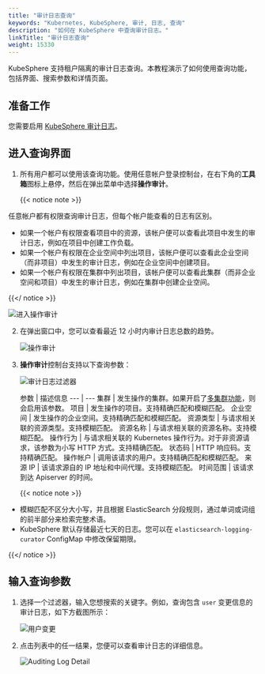 ```yaml
---
title: "审计日志查询"
keywords: "Kubernetes, KubeSphere, 审计, 日志, 查询"
description: "如何在 KubeSphere 中查询审计日志。"
linkTitle: "审计日志查询"
weight: 15330
---
```


KubeSphere 支持租户隔离的审计日志查询。本教程演示了如何使用查询功能，包括界面、搜索参数和详情页面。

## 准备工作

您需要启用 [KubeSphere 审计日志](../../../pluggable-components/auditing-logs/)。

## 进入查询界面

1. 所有用户都可以使用该查询功能。使用任意帐户登录控制台，在右下角的**工具箱**图标上悬停，然后在弹出菜单中选择**操作审计**。

   {{< notice note >}} 

任意帐户都有权限查询审计日志，但每个帐户能查看的日志有区别。

- 如果一个帐户有权限查看项目中的资源，该帐户便可以查看此项目中发生的审计日志，例如在项目中创建工作负载。
- 如果一个帐户有权限在企业空间中列出项目，该帐户便可以查看此企业空间（而非项目）中发生的审计日志，例如在企业空间中创建项目。
- 如果一个帐户有权限在集群中列出项目，该帐户便可以查看此集群（而非企业空间和项目）中发生的审计日志，例如在集群中创建企业空间。

{{</ notice >}} 

   ![进入操作审计](/images/docs/zh-cn/toolbox/auditing/auditing-log-query/auditing-operating-ui.PNG)

2. 在弹出窗口中，您可以查看最近 12 小时内审计日志总数的趋势。

   ![操作审计](/images/docs/zh-cn/toolbox/auditing/auditing-log-query/auditing-operating.PNG)

3. **操作审计**控制台支持以下查询参数：

   ![审计日志过滤器](/images/docs/zh-cn/toolbox/auditing/auditing-log-query/auditing-log-filter.PNG)

   参数         | 描述信息 
 ---               | --- 
 集群         | 发生操作的集群。如果开启了[多集群功能](../../../multicluster-management/)，则会启用该参数。 
 项目         | 发生操作的项目。支持精确匹配和模糊匹配。 
 企业空间       | 发生操作的企业空间。支持精确匹配和模糊匹配。 
 资源类型   | 与请求相关联的资源类型。支持模糊匹配。 
 资源名称   | 与请求相关联的资源名称。支持模糊匹配。 
 操作行为          | 与请求相关联的 Kubernetes 操作行为。对于非资源请求，该参数为小写 HTTP 方式。支持精确匹配。 
 状态码      | HTTP 响应码。支持精确匹配。 
 操作帐户 | 调用该请求的用户。支持精确匹配和模糊匹配。 
 来源 IP      | 该请求源自的 IP 地址和中间代理。支持模糊匹配。 
 时间范围      | 该请求到达 Apiserver 的时间。 

   {{< notice note >}} 

- 模糊匹配不区分大小写，并且根据 ElasticSearch 分段规则，通过单词或词组的前半部分来检索完整术语。
- KubeSphere 默认存储最近七天的日志。您可以在 `elasticsearch-logging-curator` ConfigMap 中修改保留期限。

{{</ notice >}} 

## 输入查询参数

1. 选择一个过滤器，输入您想搜索的关键字。例如，查询包含 `user` 变更信息的审计日志，如下方截图所示：

   ![用户变更](/images/docs/zh-cn/toolbox/auditing/auditing-log-query/user-changed.PNG)

2. 点击列表中的任一结果，您便可以查看审计日志的详细信息。

   ![Auditing Log Detail](/images/docs/zh-cn/toolbox/auditing/auditing-log-query/audit-log-detail.PNG)
